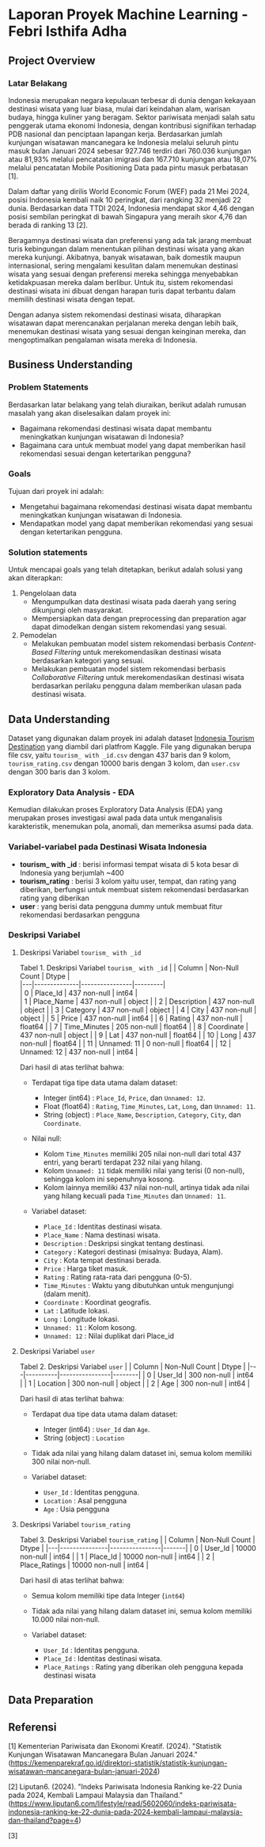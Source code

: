 # Laporan Proyek Machine Learning - Febri Isthifa Adha

## Project Overview

### Latar Belakang

Indonesia merupakan negara kepulauan terbesar di dunia dengan kekayaan destinasi wisata yang luar biasa, mulai dari keindahan alam, warisan budaya, hingga kuliner yang beragam. Sektor pariwisata menjadi salah satu penggerak utama ekonomi Indonesia, dengan kontribusi signifikan terhadap PDB nasional dan penciptaan lapangan kerja. Berdasarkan jumlah kunjungan wisatawan mancanegara ke Indonesia melalui seluruh pintu masuk bulan Januari 2024 sebesar 927.746 terdiri dari 760.036 kunjungan atau 81,93% melalui pencatatan imigrasi dan 167.710 kunjungan atau 18,07% melalui pencatatan Mobile Positioning Data pada pintu masuk perbatasan [1].

Dalam daftar yang dirilis World Economic Forum (WEF) pada 21 Mei 2024, posisi Indonesia kembali naik 10 peringkat, dari rangking 32 menjadi 22 dunia. Berdasarkan data TTDI 2024, Indonesia mendapat skor 4,46 dengan posisi sembilan peringkat di bawah Singapura yang meraih skor 4,76 dan berada di ranking 13 [2]. 

Beragamnya destinasi wisata dan preferensi yang ada tak jarang membuat turis kebingungan dalam menentukan pilihan destinasi wisata yang akan mereka kunjungi. Akibatnya, banyak wisatawan, baik domestik maupun internasional, sering mengalami kesulitan dalam menemukan destinasi wisata yang sesuai dengan preferensi mereka sehingga menyebabkan ketidakpuasan mereka dalam berlibur. Untuk itu, sistem rekomendasi destinasi wisata ini dibuat dengan harapan turis dapat terbantu dalam memilih destinasi wisata dengan tepat.

Dengan adanya sistem rekomendasi destinasi wisata, diharapkan wisatawan dapat merencanakan perjalanan mereka dengan lebih baik, menemukan destinasi wisata yang sesuai dengan keinginan mereka, dan mengoptimalkan pengalaman wisata mereka di Indonesia.

## Business Understanding

### Problem Statements

Berdasarkan latar belakang yang telah diuraikan, berikut adalah rumusan masalah yang akan diselesaikan dalam proyek ini:
- Bagaimana rekomendasi destinasi wisata dapat membantu meningkatkan kunjungan wisatawan di Indonesia?
- Bagaimana cara untuk membuat model yang dapat memberikan hasil rekomendasi sesuai dengan ketertarikan pengguna?

### Goals

Tujuan dari proyek ini adalah:
- Mengetahui bagaimana rekomendasi destinasi wisata dapat membantu meningkatkan kunjungan wisatawan di Indonesia.
- Mendapatkan model yang dapat memberikan rekomendasi yang sesuai dengan ketertarikan pengguna.

### Solution statements

Untuk mencapai goals yang telah ditetapkan, berikut adalah solusi yang akan diterapkan:
1. Pengelolaan data
   - Mengumpulkan data destinasi wisata pada daerah yang sering dikunjungi oleh masyarakat.
   - Mempersiapkan data dengan preprocessing dan preparation agar dapat dimodelkan dengan sistem rekomendasi yang sesuai.
2. Pemodelan
   - Melakukan pembuatan model sistem rekomendasi berbasis _Content-Based Filtering_ untuk merekomendasikan destinasi wisata berdasarkan kategori yang sesuai.
   - Melakukan pembuatan model sistem rekomendasi berbasis _Collaborative Filtering_ untuk merekomendasikan destinasi wisata berdasarkan perilaku pengguna dalam memberikan ulasan pada destinasi wisata.

## Data Understanding

Dataset yang digunakan dalam proyek ini adalah dataset [Indonesia Tourism Destination](https://www.kaggle.com/datasets/aprabowo/indonesia-tourism-destination) yang diambil dari platfrom Kaggle. File yang digunakan berupa file csv, yaitu `tourism_ with _id.csv` dengan 437 baris dan 9 kolom, `tourism_rating.csv` dengan 10000 baris dengan 3 kolom, dan `user.csv` dengan 300 baris dan 3 kolom.

### Exploratory Data Analysis - EDA

Kemudian dilakukan proses Exploratory Data Analysis (EDA) yang merupakan proses investigasi awal pada data untuk menganalisis karakteristik, menemukan pola, anomali, dan memeriksa asumsi pada data.

### Variabel-variabel pada Destinasi Wisata Indonesia

- **tourism_ with _id** : berisi informasi tempat wisata di 5 kota besar di Indonesia yang berjumlah ~400
- **tourism_rating** : berisi 3 kolom yaitu user, tempat, dan rating yang diberikan, berfungsi untuk membuat sistem rekomendasi berdasarkan rating yang diberikan
- **user** : yang berisi data pengguna dummy untuk membuat fitur rekomendasi berdasarkan pengguna

### Deskripsi Variabel

1. Deskripsi Variabel `tourism_ with _id`

   Tabel 1. Deskripsi Variabel `tourism_ with _id`
   |   | Column       | Non-Null Count | Dtype   |  
   |---|--------------|----------------|---------|  
   | 0 | Place_Id     | 437 non-null   | int64   |  
   | 1 | Place_Name   | 437 non-null   | object  |
   | 2 | Description  | 437 non-null   | object  |
   | 3 | Category     | 437 non-null   | object  |
   | 4 | City         | 437 non-null   | object  |
   | 5 | Price        | 437 non-null   | int64   |
   | 6 | Rating       | 437 non-null   | float64 |
   | 7 | Time_Minutes | 205 non-null   | float64 |
   | 8 | Coordinate   | 437 non-null   | object  |
   | 9 | Lat          | 437 non-null   | float64 |
   | 10 | Long        | 437 non-null   | float64 |
   | 11 | Unnamed: 11 | 0 non-null     | float64 |
   | 12 | Unnamed: 12 | 437 non-null   | int64   |

   Dari hasil di atas terlihat bahwa:
   
   - Terdapat tiga tipe data utama dalam dataset:
     - Integer (int64) : `Place_Id`, `Price`, dan `Unnamed: 12`.
     - Float (float64) : `Rating`, `Time_Minutes`, `Lat`, `Long`, dan `Unnamed: 11`.
     - String (object) : `Place_Name`, `Description`, `Category`, `City`, dan `Coordinate`.

   - Nilai null:
     - Kolom `Time_Minutes` memiliki 205 nilai non-null dari total 437 entri, yang berarti terdapat 232 nilai yang hilang.
     - Kolom `Unnamed: 11` tidak memiliki nilai yang terisi (0 non-null), sehingga kolom ini sepenuhnya kosong.
     - Kolom lainnya memiliki 437 nilai non-null, artinya tidak ada nilai yang hilang kecuali pada `Time_Minutes` dan `Unnamed: 11`.

   - Variabel dataset:
     - `Place_Id` : Identitas destinasi wisata.
     - `Place_Name` : Nama destinasi wisata.
     - `Description` : Deskripsi singkat tentang destinasi.
     - `Category` : Kategori destinasi (misalnya: Budaya, Alam).
     - `City` : Kota tempat destinasi berada.
     - `Price` : Harga tiket masuk.
     - `Rating` : Rating rata-rata dari pengguna (0-5).
     - `Time_Minutes` : Waktu yang dibutuhkan untuk mengunjungi (dalam menit).
     - `Coordinate` : Koordinat geografis.
     - `Lat` : Latitude lokasi.
     - `Long` : Longitude lokasi.
     - `Unnamed: 11` : Kolom kosong.
     - `Unnamed: 12` : Nilai duplikat dari Place_id

1. Deskripsi Variabel `user`

   Tabel 2. Deskripsi Variabel `user`
   |   | Column   | Non-Null Count | Dtype  |
   |---|----------|----------------|--------| 
   | 0 | User_Id  | 300 non-null   | int64  |
   | 1 | Location | 300 non-null   | object |
   | 2 | Age      | 300 non-null   | int64  |

   Dari hasil di atas terlihat bahwa:

   - Terdapat dua tipe data utama dalam dataset:
     - Integer (int64) : `User_Id` dan `Age`.
     - String (object) : `Location`
     
   - Tidak ada nilai yang hilang dalam dataset ini, semua kolom memiliki 300 nilai non-null.
     
   - Variabel dataset:
     - `User_Id` : Identitas pengguna.
     - `Location` : Asal pengguna
     - `Age` : Usia pengguna
    
3. Deskripsi Variabel `tourism_rating`

   Tabel 3. Deskripsi Variabel `tourism_rating`
   |   | Column        | Non-Null Count | Dtype |
   |---|---------------|----------------|-------|
   | 0 | User_Id       | 10000 non-null | int64 |
   | 1 | Place_Id      | 10000 non-null | int64 |
   | 2 | Place_Ratings | 10000 non-null | int64 |

   Dari hasil di atas terlihat bahwa:

   - Semua kolom memiliki tipe data Integer (`int64`)
     
   - Tidak ada nilai yang hilang dalam dataset ini, semua kolom memiliki 10.000 nilai non-null.
     
   - Variabel dataset:
     - `User_Id` : Identitas pengguna.
     - `Place_Id` : Identitas destinasi wisata.
     - `Place_Ratings` : Rating yang diberikan oleh pengguna kepada destinasi wisata

## Data Preparation
   

## Referensi

[1] Kementerian Pariwisata dan Ekonomi Kreatif. (2024). "Statistik Kunjungan Wisatawan Mancanegara Bulan Januari 2024." (https://kemenparekraf.go.id/direktori-statistik/statistik-kunjungan-wisatawan-mancanegara-bulan-januari-2024)

[2] Liputan6. (2024). "Indeks Pariwisata Indonesia Ranking ke-22 Dunia pada 2024, Kembali Lampaui Malaysia dan Thailand." (https://www.liputan6.com/lifestyle/read/5602060/indeks-pariwisata-indonesia-ranking-ke-22-dunia-pada-2024-kembali-lampaui-malaysia-dan-thailand?page=4)

[3]
